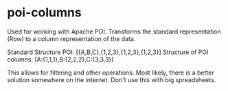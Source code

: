 # poi-columns
Used for working with Apache POI. Transforms the standard representation (Row) to a column representation of the data.

Standard Structure POI:  [{A,B,C},{1,2,3},{1,2,3},{1,2,3}]
Structure of POI columns: [A:{1,1,1},B:{2,2,2},C:{3,3,3}]

This allows for filtering and other operations. Most likely, there is a better solution somewhere on the internet. Don't use this with big spreadsheets.
